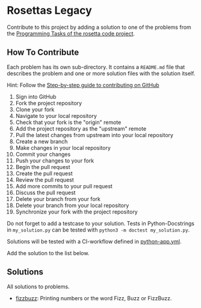 Rosettas Legacy
===============

Contribute to this project by adding a solution to one
of the problems from the 
[Programming Tasks of the rosetta code project](http://rosettacode.org/wiki/Category:Programming_Tasks).

How To Contribute
-----------------

Each problem has its own sub-directory. It contains a `README.md` file that
describes the problem and one or more solution files with the solution itself.

Hint: Follow the 
[Step-by-step guide to contributing on GitHub](https://www.dataschool.io/how-to-contribute-on-github/) 

1. Sign into GitHub
1. Fork the project repository
1. Clone your fork
1. Navigate to your local repository
1. Check that your fork is the "origin" remote
1. Add the project repository as the "upstream" remote
1. Pull the latest changes from upstream into your local repository
1. Create a new branch
1. Make changes in your local repository
1. Commit your changes
1. Push your changes to your fork
1. Begin the pull request
1. Create the pull request
1. Review the pull request
1. Add more commits to your pull request
1. Discuss the pull request
1. Delete your branch from your fork
1. Delete your branch from your local repository
1. Synchronize your fork with the project repository

Do not forget to add a testcase to your solution. Tests in Python-Docstrings 
in `my_solution.py` can be tested with `python3 -m doctest my_solution.py`.

Solutions will be tested with a CI-workflow defined in 
[python-app.yml](.github/workflows/python-app.yml).

Add the solution to the list below.

Solutions
---------

All solutions to problems.

* [fizzbuzz](fizzbuzz/README.md): Printing numbers or the word Fizz, Buzz or FizzBuzz.
